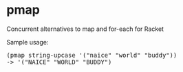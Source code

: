 # pmap
Concurrent alternatives to map and for-each for Racket

Sample usage:
<pre>
(pmap string-upcase '("naice" "world" "buddy"))
-> '("NAICE" "WORLD" "BUDDY")
</pre>
